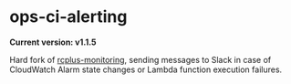 # ops-ci-alerting

**Current version: v1.1.5**

Hard fork of [rcplus-monitoring](https://github.com/ringier-data/rcplus-monitoring), sending messages to Slack in case of CloudWatch Alarm
state changes or Lambda function execution failures.
